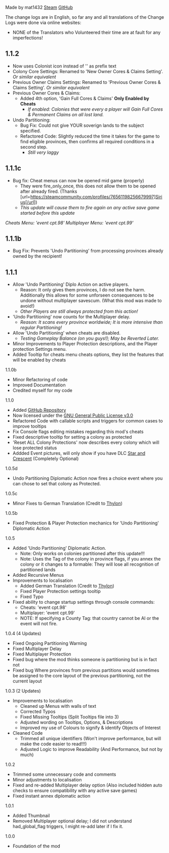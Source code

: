 Made by mat1432 [Steam](https://steamcommunity.com/id/mat1432/) [GitHub](https://github.com/mat1432/Colonial_Partitioning)

The change logs are in English, so far any and all translations of the Change Logs were done via online websites:
* NONE of the Translators who Volunteered their time are at fault for any imperfections!

## 1.1.2
* Now uses Colonist icon instead of '<CP>' as prefix text
* Colony Core Settings: Renamed to 'New Owner Cores & Claims Setting'. *Or similar equivalent*
* Previous Owner Claims Settings: Renamed to 'Previous Owner Cores & Claims Setting'. *Or similar equivalent*
* Previous Owner Cores & Claims:
  * Added 4th option, 'Gain Full Cores & Claims' **Only Enabled by Cheats**
    * *If enabled: Colonies that were every a player will Gain Full Cores & Permanent Claims on all lost land.*
* Undo Partitioning:
  * Bug Fix: Could not give YOUR soverign lands to the subject specified.
  * Refactored Code: Slightly reduced the time it takes for the game to find eligible provinces, then confirms all required conditions in a second step.
    * *Still very laggy*

## 1.1.1c
* Bug fix: Cheat menus can now be opened mid game (properly)
  * They were fire_only_once, this does not allow them to be opened after already fired. (Thanks [url=https://steamcommunity.com/profiles/76561198256679997]Sirius[/url])
  * *This update will cause them to fire again on any active save game started before this update*

*Cheats Menu: 'event cpt.98'*
*Multiplayer Menu: 'event cpt.99'*

## 1.1.1b
* Bug Fix: Prevents 'Undo Partitioning' from processing provinces already owned by the recipient!

## 1.1.1
* Allow 'Undo Partitioning' Diplo Action on active players.
  * Reason: It only gives them provinces, I do not see the harm. Additionally this allows for some unforseen consequences to be undone without multiplayer savescum. (What this mod was made to avoid!)
  * *Other Players are still always protected from this action!*
* 'Undo Partitioning' now counts for the Multiplayer delay.
  * *Reason: It scans every province worldwide; It is more intensive than regular Partitioning!*
* Allow 'Undo Partitioning' when cheats are disabled.
  * *Testing Gameplay Balance (on you guys!); May be Reverted Later.*
* Minor Improvements to Player Protection descriptions, and the Player protection Settings menu.
* Added Tooltip for cheats menu cheats options, they list the features that will be enabled by cheats

1.1.0b
* Minor Refactoring of code
* Improved Documentation
* Credited myself for my code

1.1.0
* Added [GitHub Repository](https://github.com/mat1432/colonial_fixes/)
* Now licensed under the [GNU General Public License v3.0](https://github.com/mat1432/colonial_fixes/blob/main/LICENSE)
* Refactored Code with callable scripts and triggers for common cases to improve tooltips
* Fix Console flags editing mistakes regarding this mod's cheats
* Fixed descriptive tooltip for setting a colony as protected
* 'Reset ALL Colony Protections' now describes every colony which will lose protected status
* Addded Event pictures, will only show if you have DLC [Star and Crescent](https://store.steampowered.com/app/625171/Europa_Universalis_IV_Digital_Extreme_Edition_Upgrade_Pack/) (Completely Optional)

1.0.5d
* Undo Partitioning Diplomatic Action now fires a choice event where you can chose to set that colony as Protected.

1.0.5c
* Minor Fixes to German Translation (Credit to [Thylon](https://steamcommunity.com/id/thylon125/))

1.0.5b
* Fixed Protection & Player Protection mechanics for 'Undo Partitioning' Diplomatic Action

1.0.5
* Added 'Undo Partitioning' Diplomatic Action.
    * Note: Only works on colonies partitioned after this update!!!
    * Note: Uses the Tag of the colony in province flags, if you annex the colony or it changes to a formable: They will lose all recognition of partitioned lands
* Added Recursive Menus
* Improvements to localisation
    * Added German Translation (Credit to [Thylon](https://steamcommunity.com/id/thylon125/))
    * Fixed Player Protection settings tooltip
    * Fixed Typo
* Fixed ability to change startup settings through console commands:
    * Cheats: 'event cpt.98'
    * Multiplayer: 'event cpt.99'
    * NOTE: If specifying a County Tag: that country cannot be AI or the event will not fire.

1.0.4 (4 Updates)
* Fixed Ongoing Partitioning Warning
* Fixed Multiplayer Delay
* Fixed Multiplayer Protection
* Fixed bug where the mod thinks someone is partitioning but is in fact not
* Fixed bug Where provinces from previous partitions would sometimes be assigned to the core layout of the previous partitioning, not the current layout

1.0.3 (2 Updates)
* Improvements to localisation
    * Cleaned up Menus with walls of text
    * Corrected Typos
    * Fixed Missing Tooltips (Split Tooltips file into 3)
    * Adjusted wording on Tooltips, Options, & Descriptions
    * Improved my use of Colours to signify & identify Objects of Interest
* Cleaned Code
    * Trimmed all unique identifiers (Won't improve performance, but will make the code easier to read!!!)
    * Adjusted Logic to improve Readability (And Performance, but not by much)

1.0.2
* Trimmed some unnecessary code and comments
* Minor adjustments to localisation
* Fixed and re-added Multiplayer delay option (Also included hidden auto checks to ensure compatibility with any active save games)
* Fixed instant annex diplomatic action

1.0.1
* Added Thumbnail
* Removed Multiplayer optional delay; I did not understand had_global_flag triggers, I might re-add later if I fix it.

1.0.0
* Foundation of the mod
